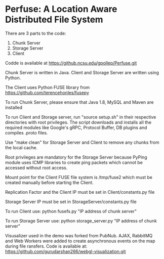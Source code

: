 # Perfuse: A Location Aware Distributed File System
There are 3 parts to the code:
1) Chunk Server
2) Storage Server
3) Client

Codde is available at https://github.ncsu.edu/gpollep/Perfuse.git

Chunk Server is written in Java. Client and Storage Server are written using Python.

The Client uses Python FUSE library from https://github.com/terencehonles/fusepy

To run Chunk Server, please ensure that Java 1.8, MySQL and Maven are installed

To run Client and Storage server, run "source setup.sh" in their respective directories with root privileges. The script downloads and installs all the required modules like Google's gRPC, Protocol Buffer, DB plugins and compiles .proto files.

Use "make clean" for Storage Server and Client to remove any chunks from the local cache. 

Root privileges are mandatory for the Storage Server because PyPing module uses ICMP libraries to create ping packets which cannot be accessed without root access.

Mount point for the Client FUSE file system is /tmp/fuse2 which must be created manually before starting the Client.

Replication Factor and the Client IP must be set in Client/constants.py file

Storage Server IP must be set in StorageServer/constants.py file

To run Client use:
python fusefs.py "IP address of chunk server"

To run Storage Server use:
python storage_server.py "IP address of chunk server"

Visusalizer used in the demo was forked from PubNub. AJAX, RabbitMQ and Web Workers were added to create asynchronous events on the map during file ransfers. Code is available at:
https://github.com/gurudarshan266/webgl-visualization.git
